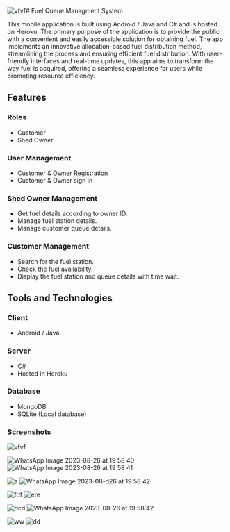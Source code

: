 ![vfvf](https://github.com/Isira-Uditha/FuelQueueManagement/assets/61306132/a9b91fd2-2e0c-4fbc-85cd-d530f685cc7a)# Fuel Queue Managment System 

This mobile application is built using Android / Java and C# and is hosted on Heroku. The primary purpose of the application is to provide the public with a convenient and easily accessible solution for obtaining fuel. The app implements an innovative allocation-based fuel distribution method, streamlining the process and ensuring efficient fuel distribution. With user-friendly interfaces and real-time updates, this app aims to transform the way fuel is acquired, offering a seamless experience for users while promoting resource efficiency.

## Features

### Roles
- Customer
- Shed Owner

### User Management 
- Customer & Owner Registration
- Customer & Owner sign in

### Shed Owner Management 
- Get fuel details according to owner ID.
- Manage fuel station details.
- Manage customer queue details.

### Customer Management
- Search for the fuel station.
- Check the fuel availability.
- Display the fuel station and queue details with time wait.

## Tools and Technologies 

### Client
- Android / Java

### Server 
- C#
- Hosted in Heroku

### Database
- MongoDB
- SQLite (Local database)

### Screenshots
![vfvf](https://github.com/Isira-Uditha/FuelQueueManagement/assets/61306132/dcbfa306-b7d9-424b-b837-1db2702adcdc) 

![WhatsApp Image 2023-08-26 at 19 58 40](https://github.com/Isira-Uditha/FuelQueueManagement/assets/61306132/3db4b7c1-1f92-4fa4-8ed2-1d05b9ba84eb)  ![WhatsApp Image 2023-08-26 at 19 58 41](https://github.com/Isira-Uditha/FuelQueueManagement/assets/61306132/005384ff-fda7-45d6-a0d6-a108fe5bdd3e)

![a](https://github.com/Isira-Uditha/FuelQueueManagement/assets/61306132/6dd4f794-f59e-4b7a-86c5-d061c11a705c)  ![WhatsApp Image 2023-08-d26 at 19 58 42](https://github.com/Isira-Uditha/FuelQueueManagement/assets/61306132/a9c6b9d8-4cf3-42c6-911f-5f0eefb775f9)

![fdf](https://github.com/Isira-Uditha/FuelQueueManagement/assets/61306132/54b71334-b28b-441b-b62f-04bd120e1164)  ![ere](https://github.com/Isira-Uditha/FuelQueueManagement/assets/61306132/253d5817-a98a-453b-9eb9-63c8b800239a)

![dcd](https://github.com/Isira-Uditha/FuelQueueManagement/assets/61306132/63998e7d-2247-4771-a45a-8342f8da89fc)  ![WhatsApp Image 2023-08-26 at 19 58 42](https://github.com/Isira-Uditha/FuelQueueManagement/assets/61306132/a09118cd-7b1a-4ef2-a4bb-affec9c142a3)

![ww](https://github.com/Isira-Uditha/FuelQueueManagement/assets/61306132/af6a9e59-033d-406b-aa89-48d1f6325036)  ![dd](https://github.com/Isira-Uditha/FuelQueueManagement/assets/61306132/3d954a12-cdbf-447e-b4c6-03a452187d43)




  
